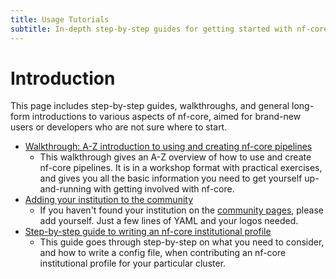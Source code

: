 ```yaml
---
title: Usage Tutorials
subtitle: In-depth step-by-step guides for getting started with nf-core
---
```


# Introduction

This page includes step-by-step guides, walkthroughs, and general long-form introductions to various aspects of nf-core, aimed for brand-new users or developers who are not sure where to start.

- [Walkthrough: A-Z introduction to using and creating nf-core pipelines](tutorials/nf_core_tutorial.md)
  - This walkthrough gives an A-Z overview of how to use and create nf-core pipelines. It is in a workshop format with practical exercises, and gives you all the basic information you need to get yourself up-and-running with getting involved with nf-core.
- [Adding your institution to the community](tutorials/institution.md)
  - If you haven't found your institution on the [community pages](https://nf-co.re/community), please add yourself. Just a few lines of YAML and your logos needed.
- [Step-by-step guide to writing an nf-core institutional profile](tutorials/step_by_step_institutional_profile.md)
  - This guide goes through step-by-step on what you need to consider, and how to write a config file, when contributing an nf-core institutional profile for your particular cluster.
 